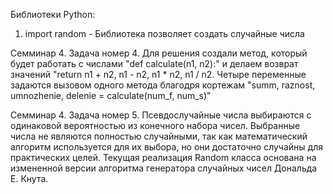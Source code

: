 Библиотеки Python:
1. import random - Библиотека позволяет создать случайные числа

 

Семминар 4. Задача номер 4. Для решения создали метод, который будет работать с числами "def calculate(n1, n2):" и делаем возврат значений  "return n1 + n2, n1 - n2, n1 * n2, n1 / n2. Четыре переменные задаются вызовом одного метода благодря кортежам "summ, raznost, umnozhenie, delenie = calculate(num_f, num_s)"

Семминар 4. Задача номер 5. Псевдослучайные числа выбираются с одинаковой вероятностью из конечного набора чисел. Выбранные числа не являются полностью случайными, так как математический алгоритм используется для их выбора, но они достаточно случайны для практических целей. Текущая реализация Random класса основана на измененной версии алгоритма генератора случайных чисел Дональда Е. Кнута.